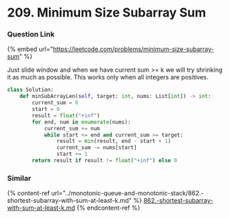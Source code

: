 # 209. Minimum Size Subarray Sum

### Question Link

{% embed url="https://leetcode.com/problems/minimum-size-subarray-sum" %}

Just slide window and when we have current sum >= k we will try shrinking it as much as possible. This works only when all integers are positives.

```python
class Solution:
    def minSubArrayLen(self, target: int, nums: List[int]) -> int:
        current_sum = 0
        start = 0
        result = float("+inf")
        for end, num in enumerate(nums):
            current_sum += num
            while start <= end and current_sum >= target:
                result = min(result, end - start + 1)
                current_sum -= nums[start]
                start += 1
        return result if result != float("+inf") else 0
```

### Similar

{% content-ref url="../monotonic-queue-and-monotonic-stack/862.-shortest-subarray-with-sum-at-least-k.md" %}
[862.-shortest-subarray-with-sum-at-least-k.md](../monotonic-queue-and-monotonic-stack/862.-shortest-subarray-with-sum-at-least-k.md)
{% endcontent-ref %}

